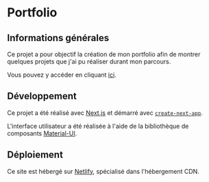 # Portfolio

## Informations générales

Ce projet a pour objectif la création de mon portfolio afin de montrer quelques projets que j'ai pu
réaliser durant mon parcours.

Vous pouvez y accéder en cliquant [ici](https://pierregiraud.netlify.app/).

## Développement

Ce projet a été réalisé avec [Next.js](https://nextjs.org/) et démarré avec [`create-next-app`](https://github.com/vercel/next.js/tree/canary/packages/create-next-app).

L'interface utilisateur a été réalisée à l'aide de la bibliothèque de composants [Material-UI](https://material-ui.com/).

## Déploiement

Ce site est hébergé sur [Netlify](https://www.netlify.com/), spécialisé dans l'hébergement CDN.

